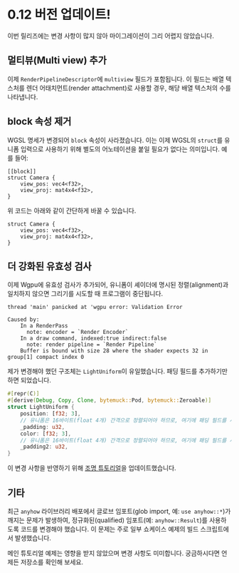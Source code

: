 # 0.12 버전 업데이트!

이번 릴리즈에는 변경 사항이 많지 않아 마이그레이션이 그리 어렵지 않았습니다.

## 멀티뷰(Multi view) 추가

이제 `RenderPipelineDescriptor`에 `multiview` 필드가 포함됩니다. 이 필드는 배열 텍스처를 렌더 어태치먼트(render attachment)로 사용할 경우, 해당 배열 텍스처의 수를 나타냅니다.

## block 속성 제거

WGSL 명세가 변경되어 `block` 속성이 사라졌습니다. 이는 이제 WGSL의 `struct`를 유니폼 입력으로 사용하기 위해 별도의 어노테이션을 붙일 필요가 없다는 의미입니다. 예를 들어:

```wgsl
[[block]]
struct Camera {
    view_pos: vec4<f32>,
    view_proj: mat4x4<f32>,
}
```

위 코드는 아래와 같이 간단하게 바꿀 수 있습니다.

```wgsl
struct Camera {
    view_pos: vec4<f32>,
    view_proj: mat4x4<f32>,
}
```

## 더 강화된 유효성 검사

이제 Wgpu에 유효성 검사가 추가되어, 유니폼이 셰이더에 명시된 정렬(alignment)과 일치하지 않으면 그리기를 시도할 때 프로그램이 중단됩니다.

```
thread 'main' panicked at 'wgpu error: Validation Error

Caused by:
    In a RenderPass
      note: encoder = `Render Encoder`
    In a draw command, indexed:true indirect:false
      note: render pipeline = `Render Pipeline`
    Buffer is bound with size 28 where the shader expects 32 in group[1] compact index 0
```

제가 변경해야 했던 구조체는 `LightUniform`이 유일했습니다. 패딩 필드를 추가하기만 하면 되었습니다.

```rust
#[repr(C)]
#[derive(Debug, Copy, Clone, bytemuck::Pod, bytemuck::Zeroable)]
struct LightUniform {
    position: [f32; 3],
    // 유니폼은 16바이트(float 4개) 간격으로 정렬되어야 하므로, 여기에 패딩 필드를 사용해야 합니다.
    _padding: u32,
    color: [f32; 3],
    // 유니폼은 16바이트(float 4개) 간격으로 정렬되어야 하므로, 여기에 패딩 필드를 사용해야 합니다.
    _padding2: u32,
}
```

이 변경 사항을 반영하기 위해 [조명 튜토리얼](../../intermediate/tutorial10-lighting)을 업데이트했습니다.

## 기타

최근 `anyhow` 라이브러리 배포에서 글로브 임포트(glob import, 예: `use anyhow::*`)가 깨지는 문제가 발생하여, 정규화된(qualified) 임포트(예: `anyhow::Result`)를 사용하도록 코드를 변경해야 했습니다. 이 문제는 주로 일부 쇼케이스 예제의 빌드 스크립트에서 발생했습니다.

메인 튜토리얼 예제는 영향을 받지 않았으며 변경 사항도 미미합니다. 궁금하시다면 언제든 저장소를 확인해 보세요.
